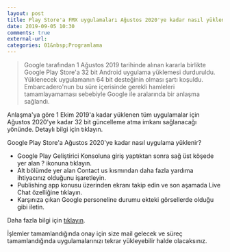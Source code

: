```yaml
---
layout: post
title: Play Store'a FMX uygulamaları Ağustos 2020'ye kadar nasıl yüklenir?
date: 2019-09-05 10:30
comments: true
external-url:
categories: 01&nbsp;Programlama
---
```


>Google tarafından 1 Ağustos 2019 tarihinde alınan kararla birlikte Google Play Store'a 32 bit Android uygulama yüklemesi durduruldu. Yüklenecek uygulamanın 64 bit desteğinin olması şartı koşuldu. Embarcadero'nun bu süre içerisinde gerekli hamleleri tamamlayamaması sebebiyle Google ile aralarında bir anlaşma sağlandı. 

Anlaşma'ya göre 1 Ekim 2019'a kadar yüklenen tüm uygulamalar için Ağustos 2020'ye kadar 32 bit güncelleme atma imkanı sağlanacağı yönünde. Detaylı bilgi için tıklayın.

Google Play Store'a Ağustos 2020'ye kadar nasıl uygulama yüklenir?

- Google Play Geliştirici Konsoluna giriş yaptıktan sonra sağ üst köşede yer alan ? ikonuna tıklayın.
- Alt bölümde yer alan Contact us kısmından daha fazla yardıma ihtiyacınız olduğunu işaretleyin.
- Publishing app konusu üzerinden ekranı takip edin ve son aşamada Live Chat özelliğine tıklayın.
- Karşınıza çıkan Google personeline durumu ekteki görsellerde olduğu gibi iletin.

Daha fazla bilgi için  [tıklayın](https://community.idera.com/developer-tools/b/blog/posts/google-play-store-android-32-bit-extension-for-delphi-and-c-builder-customers).

İşlemler tamamlandığında onay için size mail gelecek ve süreç tamamlandığında uygulamalarınızı tekrar yükleyebilir halde olacaksınız.
